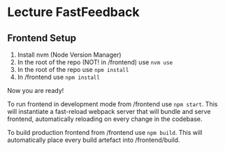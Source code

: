 # Lecture FastFeedback

## Frontend Setup

1. Install nvm (Node Version Manager)
1. In the root of the repo (NOT! in /frontend) use `nvm use`
1. In the root of the repo use `npm install`
1. In /frontend use `npm install`


Now you are ready!


To run frontend in development mode from /frontend use `npm start`. This will
instantiate a fast-reload webpack server that will bundle and serve frontend,
automatically reloading on every change in the codebase.


To build production frontend from /frontend use `npm build`. This will automatically
place every build artefact into /frontend/build.

